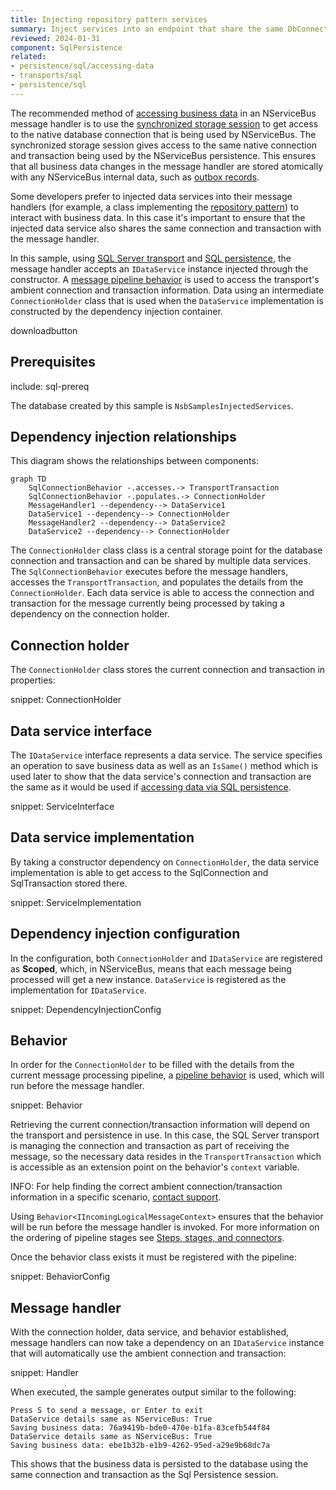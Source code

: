 ```yaml
---
title: Injecting repository pattern services
summary: Inject services into an endpoint that share the same DbConnection used by NServiceBus.
reviewed: 2024-01-31
component: SqlPersistence
related:
- persistence/sql/accessing-data
- transports/sql
- persistence/sql
---
```


The recommended method of [accessing business data](/nservicebus/handlers/accessing-data.md) in an NServiceBus message handler is to use the [synchronized storage session](/nservicebus/handlers/accessing-data.md#synchronized-storage-session) to get access to the native database connection that is  being used by NServiceBus. The synchronized storage session gives access to the same native connection and transaction being used by the NServiceBus persistence.  This ensures that all business data changes in the message handler are stored atomically with any NServiceBus internal data, such as [outbox records](/nservicebus/outbox/).

Some developers prefer to injected data services into their message handlers (for example, a class implementing the [repository pattern](https://deviq.com/design-patterns/repository-pattern)) to interact with business data. In this case it's important to ensure that the injected data service also shares the same connection and transaction with the message handler.

In this sample, using [SQL Server transport](/transports/sql/) and [SQL persistence](/persistence/sql/), the message handler accepts an `IDataService` instance injected through the constructor. A [message pipeline behavior](/nservicebus/pipeline/manipulate-with-behaviors.md) is used to access the transport's ambient connection and transaction information.  Data using an intermediate `ConnectionHolder` class that is used when the `DataService` implementation is constructed by the dependency injection container.

downloadbutton

## Prerequisites

include: sql-prereq

The database created by this sample is `NsbSamplesInjectedServices`.

## Dependency injection relationships

This diagram shows the relationships between components:

```mermaid
graph TD
    SqlConnectionBehavior -.accesses.-> TransportTransaction
    SqlConnectionBehavior -.populates.-> ConnectionHolder
    MessageHandler1 --dependency--> DataService1
    DataService1 --dependency--> ConnectionHolder
    MessageHandler2 --dependency--> DataService2
    DataService2 --dependency--> ConnectionHolder
```

The `ConnectionHolder` class class is a central storage point for the database connection and transaction and can be shared by multiple data services. The `SqlConnectionBehavior` executes before the message handlers, accesses the `TransportTransaction`, and populates the details from the `ConnectionHolder`. Each data service is able to access the connection and transaction for the message currently being processed by taking a dependency on the connection holder.

## Connection holder

The `ConnectionHolder` class stores the current connection and transaction in properties:

snippet: ConnectionHolder

## Data service interface

The `IDataService` interface represents a data service. The service specifies an operation to save business data as well as an `IsSame()` method which is used later to show that the data service's connection and transaction are the same as it would be used if [accessing data via SQL persistence](/persistence/sql/accessing-data.md).

snippet: ServiceInterface

## Data service implementation

By taking a constructor dependency on `ConnectionHolder`, the data service implementation is able to get access to the SqlConnection and SqlTransaction stored there.

snippet: ServiceImplementation

## Dependency injection configuration

In the configuration, both `ConnectionHolder` and `IDataService` are registered as **Scoped**, which, in NServiceBus, means that each message being processed will get a new instance. `DataService` is registered as the implementation for `IDataService`.

snippet: DependencyInjectionConfig

## Behavior

In order for the `ConnectionHolder` to be filled with the details from the current message processing pipeline, a [pipeline behavior](/nservicebus/pipeline/manipulate-with-behaviors.md) is used, which will run before the message handler.

snippet: Behavior

Retrieving the current connection/transaction information will depend on the transport and persistence in use. In this case, the SQL Server transport is managing the connection and transaction as part of receiving the message, so the necessary data resides in the `TransportTransaction` which is accessible as an extension point on the behavior's `context` variable.

INFO: For help finding the correct ambient connection/transaction information in a specific scenario, [contact support](https://particular.net/support).

Using `Behavior<IIncomingLogicalMessageContext>` ensures that the behavior will be run before the message handler is invoked. For more information on the ordering of pipeline stages see [Steps, stages, and connectors](/nservicebus/pipeline/steps-stages-connectors.md).

Once the behavior class exists it must be registered with the pipeline:

snippet: BehaviorConfig

## Message handler

With the connection holder, data service, and behavior established, message handlers can now take a dependency on an `IDataService` instance that will automatically use the ambient connection and transaction:

snippet: Handler

When executed, the sample generates output similar to the following:

```console
Press S to send a message, or Enter to exit
DataService details same as NServiceBus: True
Saving business data: 76a9419b-bde0-470e-b1fa-83cefb544f84
DataService details same as NServiceBus: True
Saving business data: ebe1b32b-e1b9-4262-95ed-a29e9b68dc7a
```

This shows that the business data is persisted to the database using the same connection and transaction as the Sql Persistence session.
